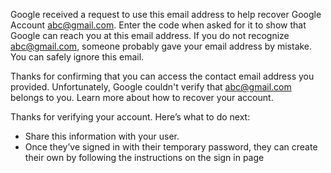 Google received a request to use this email address 
to help recover Google Account abc@gmail.com.
Enter the code when asked for it 
to show that Google can reach you at this email address.
If you do not recognize abc@gmail.com, 
someone probably gave your email address by mistake. 
You can safely ignore this email.

Thanks for confirming 
that you can access the contact email address you provided.
Unfortunately, Google couldn't verify that abc@gmail.com belongs to you. 
Learn more about how to recover your account.

Thanks for verifying your account.
Here’s what to do next:
-	Share this information with your user.
-	Once they’ve signed in with their temporary password, 
they can create their own by following the instructions 
on the sign in page
